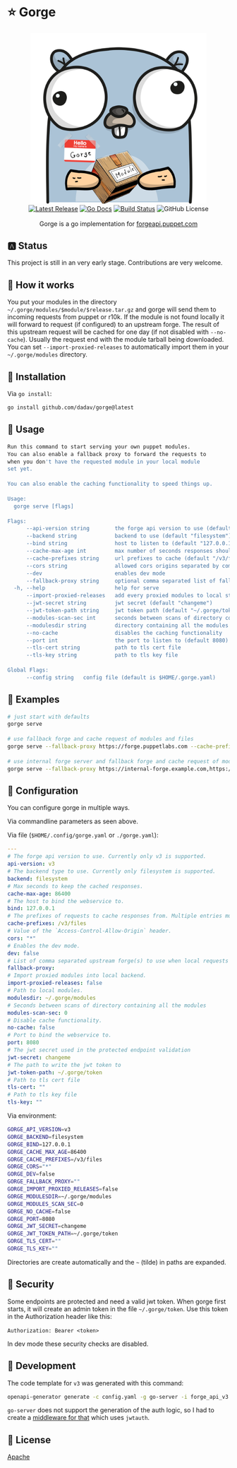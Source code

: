 # ⭐ Gorge

<p align="center">
  <img src="logo.png" width="400" />
  <br />
  <a href="https://github.com/dadav/gorge/releases"><img src="https://img.shields.io/github/release/dadav/gorge.svg" alt="Latest Release"></a>
  <a href="https://pkg.go.dev/github.com/dadav/gorge?tab=doc"><img src="https://godoc.org/github.com/golang/gddo?status.svg" alt="Go Docs"></a>
  <a href="https://github.com/dadav/gorge/actions"><img src="https://img.shields.io/github/actions/workflow/status/dadav/gorge/build.yml" alt="Build Status"></a>
  <img alt="GitHub License" src="https://img.shields.io/github/license/dadav/gorge">
  <br />
  <br />
Gorge is a go implementation for <a href="https://forgeapi.puppet.com">forgeapi.puppet.com</a>
</p>

## 🅰️ Status

This project is still in an very early stage. Contributions are very welcome.

## 🐶 How it works

You put your modules in the directory `~/.gorge/modules/$module/$release.tar.gz` and gorge will
send them to incoming requests from puppet or r10k.
If the module is not found locally it will forward to request (if configured) to an upstream
forge.
The result of this upstream request will be cached for one day (if not disabled with `--no-cache`).
Usually the request end with the module tarball being downloaded. You can set `--import-proxied-releases`
to automatically import them in your `~/.gorge/modules` directory.

## 🌹 Installation

Via `go install`:

```bash
go install github.com/dadav/gorge@latest
```

## 💎 Usage

```bash
Run this command to start serving your own puppet modules.
You can also enable a fallback proxy to forward the requests to
when you don't have the requested module in your local module
set yet.

You can also enable the caching functionality to speed things up.

Usage:
  gorge serve [flags]

Flags:
      --api-version string        the forge api version to use (default "v3")
      --backend string            backend to use (default "filesystem")
      --bind string               host to listen to (default "127.0.0.1")
      --cache-max-age int         max number of seconds responses should be cached (default 86400)
      --cache-prefixes string     url prefixes to cache (default "/v3/files")
      --cors string               allowed cors origins separated by comma (default "*")
      --dev                       enables dev mode
      --fallback-proxy string     optional comma separated list of fallback upstream proxy urls
  -h, --help                      help for serve
      --import-proxied-releases   add every proxied modules to local store
      --jwt-secret string         jwt secret (default "changeme")
      --jwt-token-path string     jwt token path (default "~/.gorge/token")
      --modules-scan-sec int      seconds between scans of directory containing all the modules. (default 0 means only scan at startup)
      --modulesdir string         directory containing all the modules (default "~/.gorge/modules")
      --no-cache                  disables the caching functionality
      --port int                  the port to listen to (default 8080)
      --tls-cert string           path to tls cert file
      --tls-key string            path to tls key file

Global Flags:
      --config string   config file (default is $HOME/.gorge.yaml)
```

## 🐂 Examples

```bash
# just start with defaults
gorge serve

# use fallback forge and cache request of modules and files
gorge serve --fallback-proxy https://forge.puppetlabs.com --cache-prefixes /v3/files,/v3/modules

# use internal forge server and fallback forge and cache request of modules and files
gorge serve --fallback-proxy https://internal-forge.example.com,https://forge.puppetlabs.com --cache-prefixes /v3/files,/v3/modules
```

## 🍰 Configuration

You can configure gorge in multiple ways.

Via commandline parameters as seen above.

Via file (`$HOME/.config/gorge.yaml` or `./gorge.yaml`):

```yaml
---
# The forge api version to use. Currently only v3 is supported.
api-version: v3
# The backend type to use. Currently only filesystem is supported.
backend: filesystem
# Max seconds to keep the cached responses.
cache-max-age: 86400
# The host to bind the webservice to.
bind: 127.0.0.1
# The prefixes of requests to cache responses from. Multiple entries must be separated by comma.
cache-prefixes: /v3/files
# Value of the `Access-Control-Allow-Origin` header.
cors: "*"
# Enables the dev mode.
dev: false
# List of comma separated upstream forge(s) to use when local requests return 404
fallback-proxy:
# Import proxied modules into local backend.
import-proxied-releases: false
# Path to local modules.
modulesdir: ~/.gorge/modules
# Seconds between scans of directory containing all the modules
modules-scan-sec: 0
# Disable cache functionality.
no-cache: false
# Port to bind the webservice to.
port: 8080
# The jwt secret used in the protected endpoint validation
jwt-secret: changeme
# The path to write the jwt token to
jwt-token-path: ~/.gorge/token
# Path to tls cert file
tls-cert: ""
# Path to tls key file
tls-key: ""
```

Via environment:

```bash
GORGE_API_VERSION=v3
GORGE_BACKEND=filesystem
GORGE_BIND=127.0.0.1
GORGE_CACHE_MAX_AGE=86400
GORGE_CACHE_PREFIXES=/v3/files
GORGE_CORS="*"
GORGE_DEV=false
GORGE_FALLBACK_PROXY=""
GORGE_IMPORT_PROXIED_RELEASES=false
GORGE_MODULESDIR=~/.gorge/modules
GORGE_MODULES_SCAN_SEC=0
GORGE_NO_CACHE=false
GORGE_PORT=8080
GORGE_JWT_SECRET=changeme
GORGE_JWT_TOKEN_PATH=~/.gorge/token
GORGE_TLS_CERT=""
GORGE_TLS_KEY=""
```

Directories are create automatically and the `~` (tilde) in paths are expanded.

## 🐛 Security

Some endpoints are protected and need a valid jwt token. When gorge first starts,
it will create an admin token in the file `~/.gorge/token`. Use this token
in the Authorization header like this:

`Authorization: Bearer <token>`

In dev mode these security checks are disabled.

## 🐝 Development

The code template for `v3` was generated with this command:

```bash
openapi-generator generate -c config.yaml -g go-server -i forge_api_v3.json -o pkg/gen/v3
```

`go-server` does not support the generation of the auth logic, so I had to create a
[middleware for that](./internal/middleware/auth.go) which uses `jwtauth`.

## 🔑 License

[Apache](./LICENSE)
